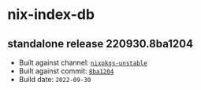 # nix-index-db
## standalone release 220930.8ba1204
- Built against channel: [`nixpkgs-unstable`](https://github.com/nixos/nixpkgs/tree/nixpkgs-unstable)
- Built against commit: [`8ba1204`](https://github.com/NixOS/nixpkgs/commit/8ba120420fbdd9bd35b3a5366fa0206d8c99ade3)
- Build date: `2022-09-30`
